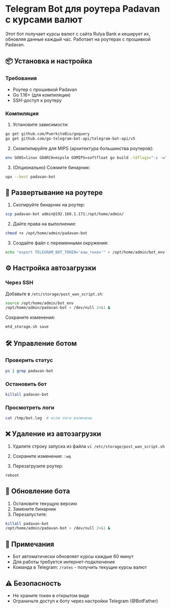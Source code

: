 # Telegram Bot для роутера Padavan с курсами валют

Этот бот получает курсы валют с сайта Rulya Bank и кеширует их, обновляя данные каждый час. Работает на роутерах с прошивкой Padavan.

## 📦 Установка и настройка

### Требования
- Роутер с прошивкой Padavan
- Go 1.16+ (для компиляции)
- SSH-доступ к роутеру

### Компиляция
1. Установите зависимости:
```bash
go get github.com/PuerkitoBio/goquery
go get github.com/go-telegram-bot-api/telegram-bot-api/v5
```

2. Скомпилируйте для MIPS (архитектура большинства роутеров):
```bash
env GOOS=linux GOARCH=mipsle GOMIPS=softfloat go build -ldflags="-s -w" -o padavan-bot main.go
```

3. (Опционально) Сожмите бинарник:
```bash
upx --best padavan-bot
```

## 🚀 Развертывание на роутере

1. Скопируйте бинарник на роутер:
```bash
scp padavan-bot admin@192.168.1.171:/opt/home/admin/
```

2. Дайте права на выполнение:
```bash
chmod +x /opt/home/admin/padavan-bot
```

3. Создайте файл с переменными окружения:
```bash
echo "export TELEGRAM_BOT_TOKEN='ваш_токен'" > /opt/home/admin/bot_env
```

## ⚙️ Настройка автозагрузки

### Через SSH
Добавьте в `/etc/storage/post_wan_script.sh`:
```bash
source /opt/home/admin/bot_env
/opt/home/admin/padavan-bot > /dev/null 2>&1 &
```

Сохраните изменения:
```bash
mtd_storage.sh save
```

## 🛠 Управление ботом

### Проверить статус
```bash
ps | grep padavan-bot
```

### Остановить бот
```bash
killall padavan-bot
```

### Просмотреть логи
```bash
cat /tmp/bot.log  # если логи включены
```

## ❌ Удаление из автозагрузки

1. Удалите строку запуска из файла  `vi /etc/storage/post_wan_script.sh`

2. Сохраните изменения:
`:wq`

3. Перезагрузите роутер:
```bash
reboot
```

## 🔄 Обновление бота
1. Остановите текущую версию
2. Замените бинарник
3. Перезапустите:
```bash
killall padavan-bot
/opt/home/admin/padavan-bot > /dev/null 2>&1 &
```

## 📝 Примечания
- Бот автоматически обновляет курсы каждые 60 минут
- Для работы требуется интернет-подключение
- Команда в Telegram: `/rates` - получить текущие курсы валют

## ⚠️ Безопасность
- Не храните токен в открытом виде
- Ограничьте доступ к боту через настройки Telegram (@BotFather)